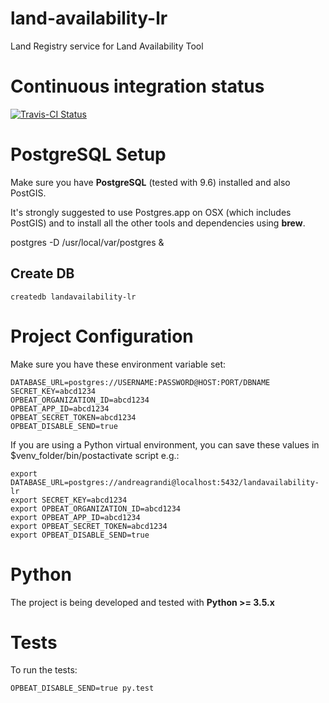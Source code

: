 # land-availability-lr
Land Registry service for Land Availability Tool

# Continuous integration status

[![Travis-CI Status](https://secure.travis-ci.org/alphagov/land-availability-lr.png?branch=master)](http://travis-ci.org/#!/alphagov/land-availability-lr)

# PostgreSQL Setup

Make sure you have **PostgreSQL** (tested with 9.6) installed and also PostGIS.

It's strongly suggested to use Postgres.app on OSX (which includes PostGIS) and
to install all the other tools and dependencies using **brew**.


postgres -D /usr/local/var/postgres &

## Create DB

```
createdb landavailability-lr
```

# Project Configuration

Make sure you have these environment variable set:

```
DATABASE_URL=postgres://USERNAME:PASSWORD@HOST:PORT/DBNAME
SECRET_KEY=abcd1234
OPBEAT_ORGANIZATION_ID=abcd1234
OPBEAT_APP_ID=abcd1234
OPBEAT_SECRET_TOKEN=abcd1234
OPBEAT_DISABLE_SEND=true
```

If you are using a Python virtual environment, you can save these values in
$venv_folder/bin/postactivate script e.g.:

```
export DATABASE_URL=postgres://andreagrandi@localhost:5432/landavailability-lr
export SECRET_KEY=abcd1234
export OPBEAT_ORGANIZATION_ID=abcd1234
export OPBEAT_APP_ID=abcd1234
export OPBEAT_SECRET_TOKEN=abcd1234
export OPBEAT_DISABLE_SEND=true
```

# Python

The project is being developed and tested with **Python >= 3.5.x**

# Tests

To run the tests:
```
OPBEAT_DISABLE_SEND=true py.test
```